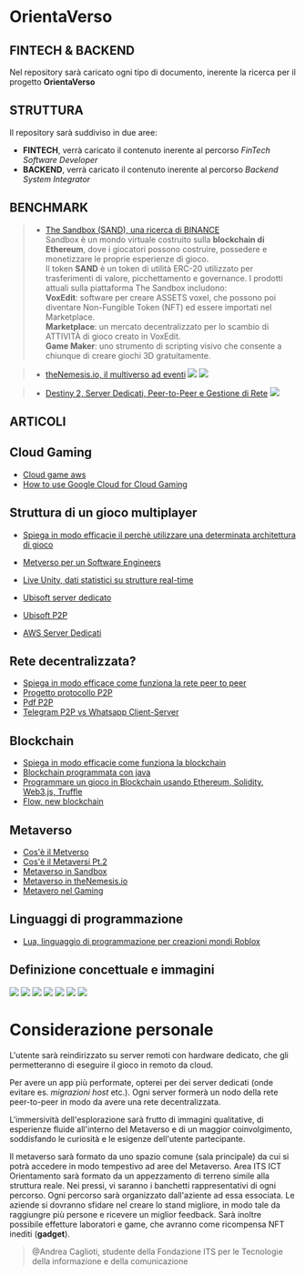# OrientaVerso

## **FINTECH** & **BACKEND**

Nel repository sarà caricato ogni tipo di documento, inerente la ricerca per il progetto **OrientaVerso**

## **STRUTTURA**

Il repository sarà suddiviso in due aree:
* **FINTECH**, verrà caricato il contenuto inerente al percorso *FinTech Software Developer*
* **BACKEND**, verrà caricato il contenuto inerente al percorso *Backend System Integrator*  

## **BENCHMARK**
> * [The Sandbox (SAND), una ricerca di BINANCE](https://research.binance.com/en/projects/the-sandbox)  
Sandbox è un mondo virtuale costruito sulla **blockchain di Ethereum**, dove i giocatori possono costruire, possedere e monetizzare le proprie esperienze di gioco.   
Il token **SAND** è un token di utilità ERC-20 utilizzato per trasferimenti di valore, picchettamento e governance.
I prodotti attuali sulla piattaforma The Sandbox includono:  
**VoxEdit**: software per creare ASSETS voxel, che possono poi diventare Non-Fungible Token (NFT) ed essere importati nel Marketplace.  
**Marketplace**: un mercato decentralizzato per lo scambio di ATTIVITÀ di gioco creato in VoxEdit.  
**Game Maker**: uno strumento di scripting visivo che consente a chiunque di creare giochi 3D gratuitamente.

> * [theNemesis.io, il multiverso ad eventi](https://thenemesis.io/events)
![](src/eco_theNemesis.io.png)
![](src/work_theNemesis.io.png)

> * [Destiny 2, Server Dedicati, Peer-to-Peer e Gestione di Rete](https://www.youtube.com/watch?v=Isk8fXuA6r0)
![](src/bungie_net.png.crdownload)

## **ARTICOLI**

## Cloud Gaming
* [Cloud game aws](https://aws.amazon.com/it/gametech/) 
* [How to use Google Cloud for Cloud Gaming](https://www.youtube.com/watch?v=bGNBnPSNa8c)

## Struttura di un gioco multiplayer
* [Spiega in modo efficacie il perchè utilizzare una determinata architettura di gioco](https://www.youtube.com/watch?v=77vYKsXC4IE&list=PLwQeV2FDlYkixpJaFuJeqORWUS2_SQ80w&index=8)
* [Metverso per un Software Engineers](https://www.youtube.com/watch?v=gnlYZXuN2vU)
* [Live Unity, dati statistici su strutture real-time](https://www.youtube.com/watch?v=CuQF7hXlVyk)

* [Ubisoft server dedicato](https://www.ubisoft.com/it-it/help/connectivity-and-performance/article/information-about-server-based-games-on-pc/000096214)

* [Ubisoft P2P](https://www.ubisoft.com/it-it/help/connectivity-and-performance/article/information-about-peer-to-peer-games-on-pc/000096213)

* [AWS Server Dedicati](https://aws.amazon.com/it/gamelift/)

## Rete decentralizzata?
  * [Spiega in modo efficace come funziona la rete peer to peer](https://www.youtube.com/watch?v=PN08dlKwfUE&list=PLwQeV2FDlYkixpJaFuJeqORWUS2_SQ80w&index=6&t=1s)
  * [Progetto protocollo P2P](https://slideplayer.it/slide/960200/)
  * [Pdf P2P](http://www.ce.uniroma2.it/courses/iw08/lucidi/P2P_4pp.pdf) 
  * [Telegram P2P vs Whatsapp Client-Server](http://www.icircle.it/crittografia-peer-to-peer-telegram-piu-sicura-whatsapp/)

## Blockchain
  * [Spiega in modo efficacie come funziona la blockchain](https://www.youtube.com/watch?v=sX25z_-zMgI&list=PLwQeV2FDlYkixpJaFuJeqORWUS2_SQ80w&index=2)
  * [Blockchain programmata con java](https://www.youtube.com/watch?v=X0v5fN9QPU8&list=PLwQeV2FDlYkixpJaFuJeqORWUS2_SQ80w&index=3)
  * [Programmare un gioco in Blockchain usando Ethereum, Solidity, Web3.js, Truffle](https://www.youtube.com/watch?v=x-6ruqmNS3o&list=PLwQeV2FDlYkixpJaFuJeqORWUS2_SQ80w&index=7)
  * [Flow, new blockchain](https://www.onflow.org/)  
## Metaverso
* [Cos'è il Metverso](https://www.youtube.com/watch?v=jAa3VsWwQdE)
* [Cos'è il Metaversi Pt.2](https://www.youtube.com/watch?v=e8C_C7wBE68)
* [Metaverso in Sandbox](https://www.youtube.com/watch?v=46_4KRTJZVU)
* [Metaverso in theNemesis.io](https://thenemesis.io/)
* [Metavero nel Gaming](https://www.youtube.com/watch?v=hDhtIljOhoM)

## Linguaggi di programmazione
* [Lua, linguaggio di programmazione per creazioni mondi Roblox](https://developer.roblox.com/en-us/learn-roblox/coding-scripts)

## Definizione concettuale e immagini
![](src/superNodes_p2p.jpg)
![](src/server_dedicati.webp)
![](src/p2p_gaming.webp)
![](src/stadia_cloud.png)
![](src/aws_serverDedicati.png)
![](src/build_game_.png)
![](src/metaverse_open_source.png)



# **Considerazione personale**

L'utente sarà reindirizzato su server remoti con hardware dedicato, che gli permetteranno di eseguire il gioco in remoto da cloud. 

Per avere un app più performate, opterei per dei server dedicati (onde evitare es. *migrazioni host* etc.). Ogni server formerà un nodo della rete peer-to-peer in modo da avere una rete decentralizzata.

L'immersività dell'esplorazione sarà frutto di immagini qualitative, di esperienze fluide all'interno del Metaverso e di un maggior coinvolgimento, soddisfando le curiosità e le esigenze dell'utente partecipante.

Il metaverso sarà formato da uno spazio comune (sala principale) da cui si potrà accedere in modo tempestivo ad aree del Metaverso. Area ITS ICT Orientamento sarà formato da un appezzamento di terreno simile alla struttura reale. Nei pressi, vi saranno i banchetti rappresentativi di ogni percorso. Ogni percorso sarà organizzato dall'aziente ad essa essociata. Le aziende si dovranno sfidare nel creare lo stand migliore, in modo tale da raggiungre più persone e ricevere un miglior feedback. Sarà inoltre possibile effetture laboratori e game, che avranno come ricompensa NFT inediti (**gadget**).  



>@Andrea Caglioti, studente della Fondazione ITS per le Tecnologie della informazione e della comunicazione



